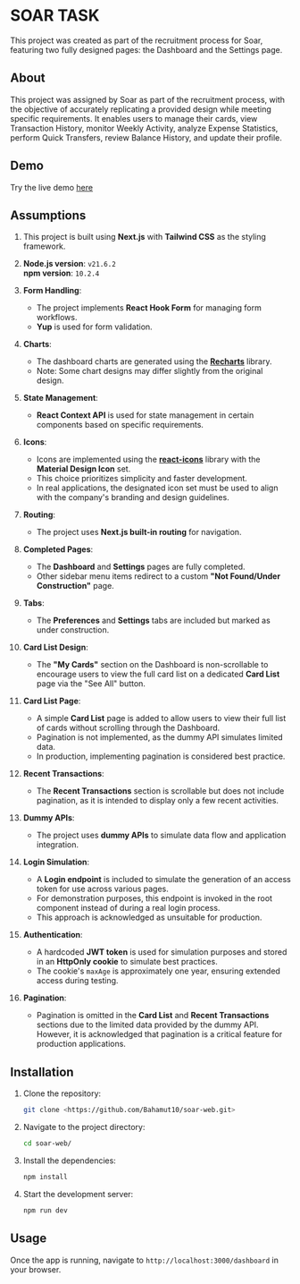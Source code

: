 # **SOAR TASK**

This project was created as part of the recruitment process for Soar, featuring two fully designed pages: the Dashboard and the Settings page.

## **About**

This project was assigned by Soar as part of the recruitment process, with the objective of accurately replicating a provided design while meeting specific requirements. It enables users to manage their cards, view Transaction History, monitor Weekly Activity, analyze Expense Statistics, perform Quick Transfers, review Balance History, and update their profile.

## **Demo**

Try the live demo [here](https://soar-web-blush.vercel.app/dashboard)

## **Assumptions**

1. This project is built using **Next.js** with **Tailwind CSS** as the styling framework.

2. **Node.js version**: `v21.6.2`  
   **npm version**: `10.2.4`

3. **Form Handling**:

   - The project implements **React Hook Form** for managing form workflows.
   - **Yup** is used for form validation.

4. **Charts**:

   - The dashboard charts are generated using the [**Recharts**](https://recharts.org/en-US/) library.
   - Note: Some chart designs may differ slightly from the original design.

5. **State Management**:

   - **React Context API** is used for state management in certain components based on specific requirements.

6. **Icons**:

   - Icons are implemented using the [**react-icons**](https://react-icons.github.io/react-icons/) library with the **Material Design Icon** set.
   - This choice prioritizes simplicity and faster development.
   - In real applications, the designated icon set must be used to align with the company's branding and design guidelines.

7. **Routing**:

   - The project uses **Next.js built-in routing** for navigation.

8. **Completed Pages**:

   - The **Dashboard** and **Settings** pages are fully completed.
   - Other sidebar menu items redirect to a custom **"Not Found/Under Construction"** page.

9. **Tabs**:

   - The **Preferences** and **Settings** tabs are included but marked as under construction.

10. **Card List Design**:

    - The **"My Cards"** section on the Dashboard is non-scrollable to encourage users to view the full card list on a dedicated **Card List** page via the "See All" button.

11. **Card List Page**:

    - A simple **Card List** page is added to allow users to view their full list of cards without scrolling through the Dashboard.
    - Pagination is not implemented, as the dummy API simulates limited data.
    - In production, implementing pagination is considered best practice.

12. **Recent Transactions**:

    - The **Recent Transactions** section is scrollable but does not include pagination, as it is intended to display only a few recent activities.

13. **Dummy APIs**:

    - The project uses **dummy APIs** to simulate data flow and application integration.

14. **Login Simulation**:

    - A **Login endpoint** is included to simulate the generation of an access token for use across various pages.
    - For demonstration purposes, this endpoint is invoked in the root component instead of during a real login process.
    - This approach is acknowledged as unsuitable for production.

15. **Authentication**:

    - A hardcoded **JWT token** is used for simulation purposes and stored in an **HttpOnly cookie** to simulate best practices.
    - The cookie's `maxAge` is approximately one year, ensuring extended access during testing.

16. **Pagination**:
    - Pagination is omitted in the **Card List** and **Recent Transactions** sections due to the limited data provided by the dummy API. However, it is acknowledged that pagination is a critical feature for production applications.

## **Installation**

1. Clone the repository:

   ```bash
   git clone <https://github.com/Bahamut10/soar-web.git>
   ```

2. Navigate to the project directory:

   ```bash
   cd soar-web/
   ```

3. Install the dependencies:

   ```bash
   npm install
   ```

4. Start the development server:
   ```bash
   npm run dev
   ```

## **Usage**

Once the app is running, navigate to `http://localhost:3000/dashboard` in your browser.
